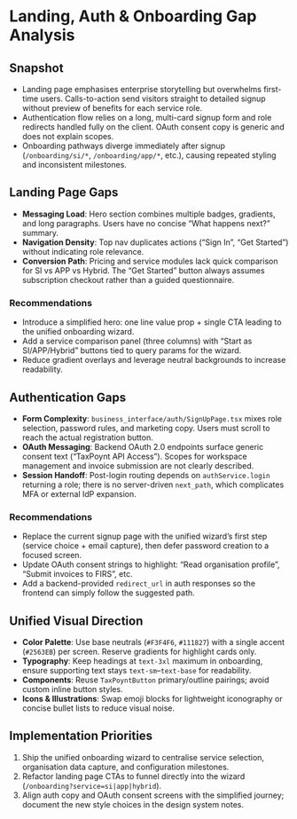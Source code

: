 # Landing, Auth & Onboarding Gap Analysis

## Snapshot
- Landing page emphasises enterprise storytelling but overwhelms first-time users. Calls-to-action send visitors straight to detailed signup without preview of benefits for each service role.
- Authentication flow relies on a long, multi-card signup form and role redirects handled fully on the client. OAuth consent copy is generic and does not explain scopes.
- Onboarding pathways diverge immediately after signup (`/onboarding/si/*`, `/onboarding/app/*`, etc.), causing repeated styling and inconsistent milestones.

## Landing Page Gaps
- **Messaging Load**: Hero section combines multiple badges, gradients, and long paragraphs. Users have no concise “What happens next?” summary.
- **Navigation Density**: Top nav duplicates actions (“Sign In”, “Get Started”) without indicating role relevance.
- **Conversion Path**: Pricing and service modules lack quick comparison for SI vs APP vs Hybrid. The “Get Started” button always assumes subscription checkout rather than a guided questionnaire.

### Recommendations
- Introduce a simplified hero: one line value prop + single CTA leading to the unified onboarding wizard.
- Add a service comparison panel (three columns) with “Start as SI/APP/Hybrid” buttons tied to query params for the wizard.
- Reduce gradient overlays and leverage neutral backgrounds to increase readability.

## Authentication Gaps
- **Form Complexity**: `business_interface/auth/SignUpPage.tsx` mixes role selection, password rules, and marketing copy. Users must scroll to reach the actual registration button.
- **OAuth Messaging**: Backend OAuth 2.0 endpoints surface generic consent text (“TaxPoynt API Access”). Scopes for workspace management and invoice submission are not clearly described.
- **Session Handoff**: Post-login routing depends on `authService.login` returning a role; there is no server-driven `next_path`, which complicates MFA or external IdP expansion.

### Recommendations
- Replace the current signup page with the unified wizard’s first step (service choice + email capture), then defer password creation to a focused screen.
- Update OAuth consent strings to highlight: “Read organisation profile”, “Submit invoices to FIRS”, etc.
- Add a backend-provided `redirect_url` in auth responses so the frontend can simply follow the suggested path.

## Unified Visual Direction
- **Color Palette**: Use base neutrals (`#F3F4F6`, `#111827`) with a single accent (`#2563EB`) per screen. Reserve gradients for highlight cards only.
- **Typography**: Keep headings at `text-3xl` maximum in onboarding, ensure supporting text stays `text-sm`–`text-base` for readability.
- **Components**: Reuse `TaxPoyntButton` primary/outline pairings; avoid custom inline button styles.
- **Icons & Illustrations**: Swap emoji blocks for lightweight iconography or concise bullet lists to reduce visual noise.

## Implementation Priorities
1. Ship the unified onboarding wizard to centralise service selection, organisation data capture, and configuration milestones.
2. Refactor landing page CTAs to funnel directly into the wizard (`/onboarding?service=si|app|hybrid`).
3. Align auth copy and OAuth consent screens with the simplified journey; document the new style choices in the design system notes.

